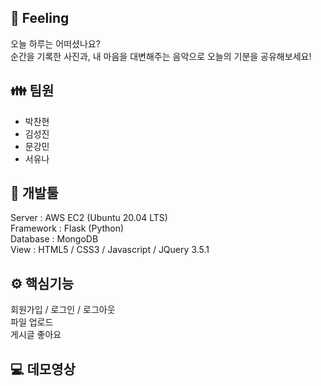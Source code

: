## 🎵 Feeling
오늘 하루는 어떠셨나요?  
순간을 기록한 사진과, 내 마음을 대변해주는 음악으로 오늘의 기분을 공유해보세요!  
  
  
  
## 👪 팀원
- 박찬현
- 김성진
- 문강민
- 서유나

  

## 🔧 개발툴
Server : AWS EC2 (Ubuntu 20.04 LTS)  
Framework : Flask (Python)  
Database : MongoDB  
View : HTML5 / CSS3 / Javascript / JQuery 3.5.1  

  

## ⚙ 핵심기능
회원가입 / 로그인 / 로그아웃  
파일 업로드  
게시글 좋아요


## 💻 데모영상



